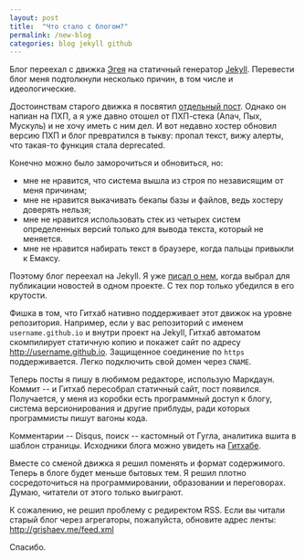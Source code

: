 ```yaml
---
layout: post
title:  "Что стало с блогом?"
permalink: /new-blog
categories: blog jekyll github
---
```


Блог переехал с движка [Эгея](http://blogengine.ru/) на статичный
генератор [Jekyll](https://jekyllrb.com/). Перевести блог меня
подтолкнули несколько причин, в том числе и идеологические.

Достоинствам старого движка я посвятил [отдельный пост](/e2). Однако
он напиан на ПХП, а я уже давно отошел от ПХП-стека (Апач, Пых,
Мускуль) и не хочу иметь с ним дел. И вот недавно хостер обновил
версию ПХП и блог превратился в тыкву: пропал текст, вижу алерты, что
такая-то функция стала deprecated.

Конечно можно было заморочиться и обновиться, но:

- мне не нравится, что система вышла из строя по независящим от меня
  причинам;
- мне не нравится выкачивать бекапы базы и файлов, ведь хостеру
  доверять нельзя;
- мне не нравится использовать стек из четырех систем определенных
  версий только для вывода текста, который не меняется.
- мне не нравится набирать текст в браузере, когда пальцы привыкли к
  Емаксу.

Поэтому блог переехал на Jekyll. Я уже [писал о нем](/jekyll), когда
выбрал для публикации новостей в одном проекте. С тех пор только
убедился в его крутости.

Фишка в том, что Гитхаб нативно поддерживает этот движок на уровне
репозитория. Например, если у вас репозиторий с именем
`username.github.io` и внутри проект на Jekyll, Гитхаб автоматом
скомпилирует статичную копию и покажет сайт по адресу
http://username.github.io. Защищенное соединение по `https`
поддерживается. Легко подключить свой домен через `CNAME`.

Теперь посты я пишу в любимом редакторе, использую Маркдаун. Коммит --
и Гитхаб пересобрал статичный сайт, пост появился. Получается, у меня
из коробки есть программный доступ к блогу, система версионирования и
другие приблуды, ради которых программисты пишут вагоны кода.

Комментарии -- Disqus, поиск -- кастомный от Гугла, аналитика вшита в
шаблон страницы. Исходники блога можно увидеть на
[Гитхабе](https://github.com/igrishaev/igrishaev.github.io).

Вместе со сменой движка я решил поменять и формат содержимого. Теперь
в блоге будет меньше бытовых тем. Я решил плотно сосредоточиться на
программировании, образовании и переговорах. Думаю, читатели от этого
только выиграют.

К сожалению, не решил проблему с редиректом RSS. Если вы читали старый
блог через агрегаторы, пожалуйста, обновите адрес ленты:
http://grishaev.me/feed.xml

Спасибо.
